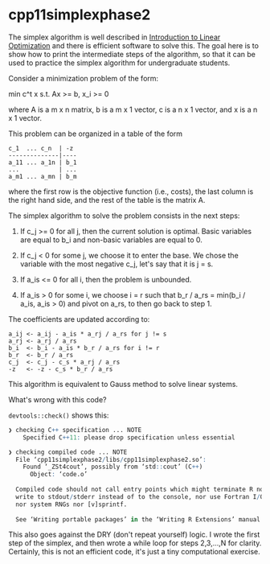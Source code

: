 # cpp11simplexphase2

The simplex algorithm is well described in [Introduction to Linear Optimization](http://athenasc.com/linoptbook.html) and there is efficient software to solve this. The goal here is to show how to print the intermediate steps of the algorithm, so that it can be used to practice the simplex algorithm for undergraduate students.

Consider a minimization problem of the form:

min c^t x
s.t. Ax >= b, x_i >= 0

where A is a m x n matrix, b is a m x 1 vector, c is a n x 1 vector, and x is a n x 1 vector.

This problem can be organized in a table of the form

```
c_1  ... c_n  | -z
--------------|----
a_11 ... a_1n | b_1
...           | ...
a_m1 ... a_mn | b_m
```

where the first row is the objective function (i.e., costs), the last column is the right hand side, and the rest of the table is the matrix A.

The simplex algorithm to solve the problem consists in the next steps:

1. If c_j >= 0 for all j, then the current solution is optimal. Basic variables are equal to b_i and non-basic variables are equal to 0.

2. If c_j < 0 for some j, we choose it to enter the base. We chose the variable with the most negative c_j, let's say that it is j = s.

3. If a_is <= 0 for all i, then the problem is unbounded.

4. If a_is > 0 for some i, we choose i = r such that b_r / a_rs = min(b_i / a_is, a_is > 0) and pivot on a_rs, to then go back to step 1.

The coefficients are updated according to:

```
a_ij <- a_ij - a_is * a_rj / a_rs for j != s
a_rj <- a_rj / a_rs
b_i  <- b_i - a_is * b_r / a_rs for i != r
b_r  <- b_r / a_rs
c_j  <- c_j - c_s * a_rj / a_rs
-z   <- -z - c_s * b_r / a_rs
```

This algorithm is equivalent to Gauss method to solve linear systems.

What's wrong with this code?

`devtools::check()` shows this:

```r
❯ checking C++ specification ... NOTE
    Specified C++11: please drop specification unless essential

❯ checking compiled code ... NOTE
  File ‘cpp11simplexphase2/libs/cpp11simplexphase2.so’:
    Found ‘_ZSt4cout’, possibly from ‘std::cout’ (C++)
      Object: ‘code.o’
  
  Compiled code should not call entry points which might terminate R nor
  write to stdout/stderr instead of to the console, nor use Fortran I/O
  nor system RNGs nor [v]sprintf.
  
  See ‘Writing portable packages’ in the ‘Writing R Extensions’ manual.
```

This also goes against the DRY (don't repeat yourself) logic. I wrote the
first step of the simplex, and then wrote a while loop for steps 2,3,...,N
for clarity. Certainly, this is not an efficient code, it's just a tiny
computational exercise.
